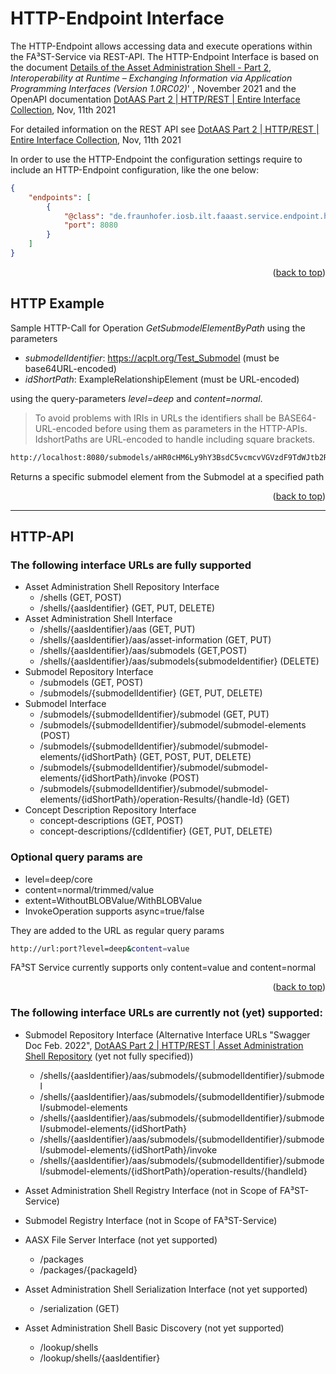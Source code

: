 # HTTP-Endpoint Interface

The HTTP-Endpoint allows accessing data and execute operations within the FA³ST-Service via REST-API.
The HTTP-Endpoint Interface is based on the document [Details of the Asset Administration Shell - Part 2](https://www.plattform-i40.de/IP/Redaktion/EN/Downloads/Publikation/Details_of_the_Asset_Administration_Shell_Part2_V1.html), _Interoperability at Runtime –
Exchanging Information via Application
Programming Interfaces (Version 1.0RC02)_' , November 2021 and the OpenAPI documentation [DotAAS Part 2 | HTTP/REST | Entire Interface Collection](https://app.swaggerhub.com/apis/Plattform_i40/AssetAdministrationShell-REST-API/Final-Draft), Nov, 11th 2021

For detailed information on the REST API see
[DotAAS Part 2 | HTTP/REST | Entire Interface Collection](https://app.swaggerhub.com/apis/Plattform_i40/AssetAdministrationShell-REST-API/Final-Draft), Nov, 11th 2021

In order to use the HTTP-Endpoint the configuration settings require to include an HTTP-Endpoint configuration, like the one below:
```json
{
	"endpoints": [
		{
			"@class": "de.fraunhofer.iosb.ilt.faaast.service.endpoint.http.HttpEndpoint",
			"port": 8080
		}
	]
}
```
<p align="right">(<a href="#top">back to top</a>)</p>

<!-- HTTP-EXAMPLE -->
## HTTP Example
Sample HTTP-Call for Operation _GetSubmodelElementByPath_
using the parameters
-   _submodelIdentifier_: https://acplt.org/Test_Submodel (must be base64URL-encoded)
-   _idShortPath_: ExampleRelationshipElement (must be URL-encoded)

using the query-parameters _level=deep_ and _content=normal_.

> To avoid problems with IRIs in URLs the identifiers shall be BASE64-URL-encoded before using them as
parameters in the HTTP-APIs. IdshortPaths are URL-encoded to handle including square brackets.

```sh
http://localhost:8080/submodels/aHR0cHM6Ly9hY3BsdC5vcmcvVGVzdF9TdWJtb2RlbA==/submodel/submodel-elements/ExampleRelationshipElement?level=deep&content=normal
```

Returns a specific submodel element from the Submodel at a specified path
<p align="right">(<a href="#top">back to top</a>)</p>
<hr>

## HTTP-API
### The following interface URLs are fully supported
-   Asset Administration Shell Repository Interface
	-   /shells (GET, POST)
	-   /shells/{aasIdentifier} (GET, PUT, DELETE)
-   Asset Administration Shell Interface
	-   /shells/{aasIdentifier}/aas (GET, PUT)
	-   /shells/{aasIdentifier}/aas/asset-information (GET, PUT)
	-   /shells/{aasIdentifier}/aas/submodels (GET,POST)
	-   /shells/{aasIdentifier}/aas/submodels{submodeIdentifier} (DELETE)
-   Submodel Repository Interface
	-   /submodels (GET, POST)
	-   /submodels/{submodelIdentifier} (GET, PUT, DELETE)
-   Submodel Interface
	-   /submodels/{submodelIdentifier}/submodel (GET, PUT)
	-   /submodels/{submodelIdentifier}/submodel/submodel-elements (POST)
	-   /submodels/{submodelIdentifier}/submodel/submodel-elements/{idShortPath} (GET, POST, PUT, DELETE)
	-   /submodels/{submodelIdentifier}/submodel/submodel-elements/{idShortPath}/invoke (POST)
	-   /submodels/{submodelIdentifier}/submodel/submodel-elements/{idShortPath}/operation-Results/{handle-Id} (GET)
-   Concept Description Repository Interface
	-   concept-descriptions (GET, POST)
	-   concept-descriptions/{cdIdentifier} (GET, PUT, DELETE)

### Optional query params are
-   level=deep/core
-   content=normal/trimmed/value
-   extent=WithoutBLOBValue/WithBLOBValue
-   InvokeOperation supports async=true/false

They are added to the URL as regular query params
```sh
http://url:port?level=deep&content=value
```
FA³ST Service currently supports only content=value and content=normal

<p align="right">(<a href="#top">back to top</a>)</p>

### The following interface URLs are currently not (yet) supported:
-   Submodel Repository Interface (Alternative Interface URLs "Swagger Doc Feb. 2022",
[DotAAS Part 2 | HTTP/REST | Asset Administration Shell Repository](https://app.swaggerhub.com/apis/Plattform_i40/AssetAdministrationShell-Repository/Final-Draft#/Asset%20Administration%20Shell%20Repository/GetSubmodel) (yet not fully specified))
	-   /shells/{aasIdentifier}/aas/submodels/{submodelIdentifier}/submodel
	-   /shells/{aasIdentifier}/aas/submodels/{submodelIdentifier}/submodel/submodel-elements
	-   /shells/{aasIdentifier}/aas/submodels/{submodelIdentifier}/submodel/submodel-elements/{idShortPath}
	-   /shells/{aasIdentifier}/aas/submodels/{submodelIdentifier}/submodel/submodel-elements/{idShortPath}/invoke
	-   /shells/{aasIdentifier}/aas/submodels/{submodelIdentifier}/submodel/submodel-elements/{idShortPath}/operation-results/{handleId}
-   Asset Administration Shell Registry Interface (not in Scope of FA³ST-Service)
-   Submodel Registry Interface (not in Scope of FA³ST-Service)


-   AASX File Server Interface (not yet supported)
	-   /packages
	-   /packages/{packageId}
-   Asset Administration Shell Serialization Interface (not yet supported)
	-   /serialization (GET)
-   Asset Administration Shell Basic Discovery (not yet supported)
	-   /lookup/shells
	-   /lookup/shells/{aasIdentifier}

